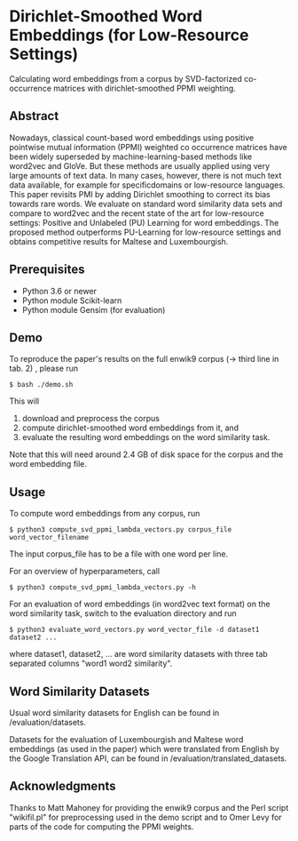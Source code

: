 # Dirichlet-Smoothed Word Embeddings (for Low-Resource Settings)

Calculating word embeddings from a corpus by SVD-factorized co-occurrence matrices with dirichlet-smoothed PPMI weighting.

## Abstract

Nowadays, classical count-based word embeddings using positive pointwise mutual information (PPMI) weighted co occurrence matrices have been widely superseded by machine-learning-based methods like word2vec and GloVe. But these methods are usually applied using very large amounts of text data. In many cases, however, there is not much text data available, for example for specificdomains or low-resource languages. This paper revisits PMI by adding Dirichlet smoothing to correct its bias towards rare words. We evaluate on standard word similarity data sets and compare to word2vec and the recent state of the art for low-resource settings: Positive and Unlabeled (PU) Learning for word embeddings. The proposed method outperforms PU-Learning for low-resource settings and obtains competitive results for Maltese and Luxembourgish.

## Prerequisites

* Python 3.6 or newer
* Python module Scikit-learn
* Python module Gensim (for evaluation)

## Demo

To reproduce the paper's results on the full enwik9 corpus (-> third line in tab. 2) , please run

```
$ bash ./demo.sh
```

This will 

1. download and preprocess the corpus
2. compute dirichlet-smoothed word embeddings from it, and
3. evaluate the resulting word embeddings on the word similarity task.

Note that this will need around 2.4 GB of disk space for the corpus and the word embedding file.

## Usage

To compute word embeddings from any corpus, run

```
$ python3 compute_svd_ppmi_lambda_vectors.py corpus_file word_vector_filename
```

The input corpus_file has to be a file with one word per line.

For an overview of hyperparameters, call

```
$ python3 compute_svd_ppmi_lambda_vectors.py -h
```

For an evaluation of word embeddings (in word2vec text format) on the word similarity task, switch to the evaluation directory and run

```
$ python3 evaluate_word_vectors.py word_vector_file -d dataset1 dataset2 ...
```

where dataset1, dataset2, ... are word similarity datasets with three tab separated columns "word1 word2 similarity".

## Word Similarity Datasets

Usual word similarity datasets for English can be found in /evaluation/datasets.

Datasets for the evaluation of Luxembourgish and Maltese word embeddings (as used in the paper) which were translated from English by the Google Translation API, can be found in /evaluation/translated_datasets.

## Acknowledgments

Thanks to Matt Mahoney for providing the enwik9 corpus and the Perl script "wikifil.pl" for preprocessing used in the demo script and to Omer Levy for parts of the code for computing the PPMI weights.
